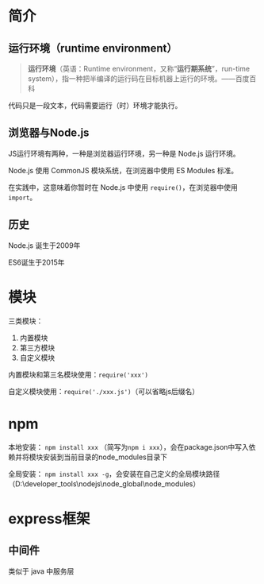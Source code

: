 # 简介

## 运行环境（runtime environment）

> **运行环境**（英语：Runtime environment，又称“**运行期系统**”，run-time system），指一种把半编译的运行码在目标机器上运行的环境。——百度百科

代码只是一段文本，代码需要运行（时）环境才能执行。

## 浏览器与Node.js

JS运行环境有两种，一种是浏览器运行环境，另一种是 Node.js 运行环境。

Node.js 使用 CommonJS 模块系统，在浏览器中使用 ES Modules 标准。

在实践中，这意味着你暂时在 Node.js 中使用 `require()`，在浏览器中使用 `import`。

## 历史

Node.js 诞生于2009年

ES6诞生于2015年

# 模块

三类模块：

1. 内置模块
2. 第三方模块
3. 自定义模块

内置模块和第三名模块使用：`require('xxx')`

自定义模块使用：`require('./xxx.js')`（可以省略js后缀名）

# npm

本地安装： `npm install xxx` （简写为`npm i xxx`），会在package.json中写入依赖并将模块安装到当前目录的node_modules目录下

全局安装： `npm install xxx -g`，会安装在自己定义的全局模块路径（D:\developer_tools\nodejs\node_global\node_modules）

# express框架

## 中间件

类似于 java 中服务层